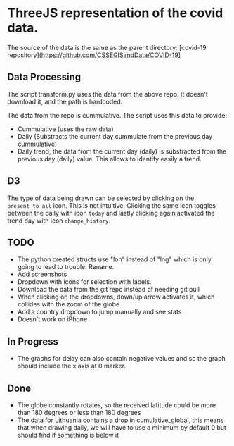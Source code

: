 # ThreeJS representation of the covid data.

The source of the data is the same as the parent directory:
[covid-19 repository](https://github.com/CSSEGISandData/COVID-19]

## Data Processing

The script transform.py uses the data from the above repo. It doesn't download it, and the path is hardcoded.

The data from the repo is cummulative. The script uses this data to provide:
- Cummulative (uses the raw data)
- Daily (Substracts the current day cummulate from the previous day cummulative)
- Daily trend, the data from the current day (daily) is substracted from the previous day (daily) value.
  This allows to identify easily a trend.

## D3 
The type of data being drawn can be selected by clicking on the `present_to_all` icon. This is not intuitive.
Clicking the same icon toggles between the daily with icon `today` and lastly clicking again activated the trend
day with icon `change_history`.


## TODO
- The python created structs use "lon" instead of "lng" which is only going to lead to trouble. Rename.
- Add screenshots
- Dropdown with icons for selection with labels.
- Download the data from the git repo instead of needing git pull
- When clicking on the dropdowns, down/up arrow activates it, which collides with the zoom of the globe
- Add a country dropdown to jump manually and see stats
- Doesn't work on iPhone

## In Progress
- The graphs for delay can also contain negative values and so the graph should include the x axis at 0 marker.

## Done
- The globe constantly rotates, so the received latitude could be more than 180 degrees or less than 180 degrees
- The data for Lithuania contains a drop in cumulative_global, this means that when drawing daily, we will have to use a minimum by default 0 but should find if something is below it
